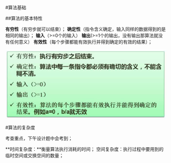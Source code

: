 #算法基础

##算法的基本特性

**有穷性**（有穷步就可以结束）；
**确定性**（指令含义确定，输入同样的数据得到的是相同的输出）；
**输入**（>=0个的输入）
**输出**(>=1个的输出，没有输出那算法就没有任何意义）
**有效性**（每个步骤都能有效执行并得到确定的有效的结果）；

![](/imgs/1.7.9-1算法基本特性.png)

#算法的复杂度

考查重点，下午设计题中会考到；

**时间复杂度：**衡量算法执行消耗的时间；
空间复杂度：执行过程中要用到的临时空间或交换空间的数量；